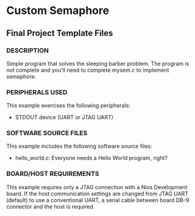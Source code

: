 # Custom Semaphore

## Final Project Template Files

### DESCRIPTION
Simple program that solves the sleeping barber problem. 
The program is not complete and you'll need to complete mysem.c to implement semaphore.

### PERIPHERALS USED
This example exercises the following peripherals:
- STDOUT device (UART or JTAG UART)

### SOFTWARE SOURCE FILES
This example includes the following software source files:
- hello_world.c: Everyone needs a Hello World program, right?

### BOARD/HOST REQUIREMENTS
This example requires only a JTAG connection with a Nios Development board. If
the host communication settings are changed from JTAG UART (default) to use a
conventional UART, a serial cable between board DB-9 connector  and the host is
required.
